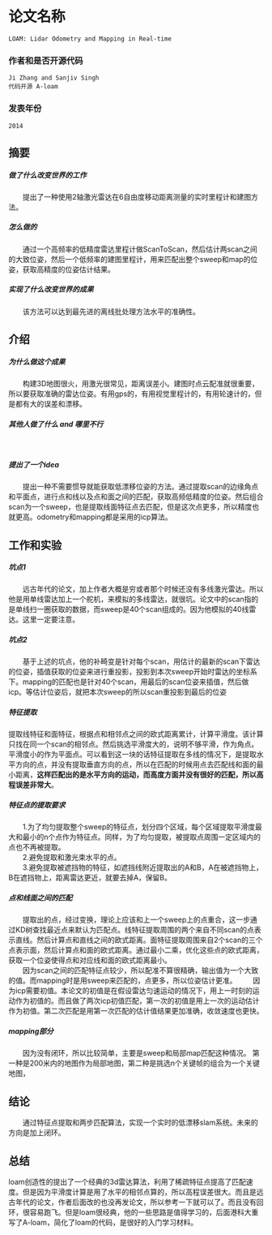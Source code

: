 # **论文名称**
    LOAM: Lidar Odometry and Mapping in Real-time
### 作者和是否开源代码
    Ji Zhang and Sanjiv Singh
    代码开源 A-loam
### 发表年份
    2014


## **摘要**
##### 做了什么改变世界的工作
&emsp;&emsp;提出了一种使用2轴激光雷达在6自由度移动距离测量的实时里程计和建图方法。
##### 怎么做的
&emsp;&emsp;通过一个高频率的低精度雷达里程计做ScanToScan，然后估计两scan之间的大致位姿，然后一个低频率的建图里程计，用来匹配出整个sweep和map的位姿，获取高精度的位姿估计结果。
##### 实现了什么改变世界的成果
&emsp;&emsp;该方法可以达到最先进的离线批处理方法水平的准确性。


## **介绍**
##### 为什么做这个成果
&emsp;&emsp;构建3D地图很火，用激光很常见，距离误差小。建图时点云配准就很重要，所以要获取准确的雷达位姿。有用gps的，有用视觉里程计的，有用轮速计的，但是都有大的误差和漂移。
##### 其他人做了什么 and 哪里不行
&emsp;&emsp;
##### 提出了一个idea
&emsp;&emsp;提出一种不需要惯导就能获取低漂移位姿的方法。通过提取scan的边缘角点和平面点，进行点和线以及点和面之间的匹配，获取高频低精度的位姿。然后组合scan为一个sweep，也是提取线面特征点去匹配，但是这次点更多，所以精度也就更高。odometry和mapping都是采用的icp算法。


## **工作和实验**
##### 坑点1
&emsp;&emsp;远古年代的论文，加上作者大概是穷或者那个时候还没有多线激光雷达。所以他是用单线雷达加上一个舵机，来模拟的多线雷达，就很坑。论文中的scan指的是单线扫一圈获取的数据，而sweep是40个scan组成的。因为他模拟的40线雷达。这里一定要注意。
##### 坑点2
&emsp;&emsp;基于上述的坑点，他的补畸变是针对每个scan，用估计的最新的scan下雷达的位姿，插值获取的位姿来进行重投影，投影到本次sweep开始时雷达的坐标系下。mapping的匹配也是针对40个scan，用最后的scan位姿来插值，然后做icp。等估计位姿后，就把本次sweep的所以scan重投影到最后的位姿
##### 特征提取
提取线特征和面特征，根据点和相邻点之间的欧式距离累计，计算平滑度。该计算只找在同一个scan的相邻点。然后挑选平滑度大的，说明不够平滑，作为角点。平滑度小的作为平面点。可以看到这一块的话特征提取在多线的情况下，是提取水平方向的点，并没有提取垂直方向的点，所以在匹配的时候用点去匹配线和面的最小距离，**这样匹配出的是水平方向的运动，而高度方面并没有很好的匹配，所以高程误差非常大**。
##### 特征点的提取要求
&emsp;&emsp;1.为了均匀提取整个sweep的特征点，划分四个区域，每个区域提取平滑度最大和最小的n个点作为特征点。同样，为了均匀提取，被提取点周围一定区域内的点也不再被提取。  
&emsp;&emsp;2.避免提取和激光束水平的点。  
&emsp;&emsp;3.避免提取被遮挡物的特征，如遮挡线附近提取出的A和B，A在被遮挡物上，B在遮挡物上，距离雷达更近，就要去掉A，保留B。
##### 点和线面之间的匹配
&emsp;&emsp;提取出的点，经过变换，理论上应该和上一个sweep上的点重合，这一步通过KD树查找最近点来默认为匹配点。线特征提取周围的两个来自不同scan的点表示直线。然后计算点和直线之间的欧式距离。面特征提取周围来自2个scan的三个点表示面，然后计算点和面的欧式距离。通过最小二乘，优化这些点的欧式距离，获取一个位姿使得点和对应线和面的欧式距离最小。  
&emsp;&emsp;因为scan之间的匹配特征点较少，所以配准不算很精确，输出值为一个大致的值。而mapping时是用sweep来匹配的，点更多，所以位姿估计更准。
&emsp;&emsp;因为icp需要初值。本论文的初值是在假设雷达匀速运动的情况下，用上一时刻的运动作为初值的。而且做了两次icp初值匹配，第一次的初值是用上一次的运动估计作为初值。第二次匹配是用第一次匹配的估计值结果更加准确，收敛速度也更快。
##### mapping部分
&emsp;&emsp;因为没有闭环，所以比较简单，主要是sweep和局部map匹配这种情况。
第一种是200米内的地图作为局部地图，第二种是挑选n个关键帧的组合为一个关键地图，
## **结论**
&emsp;&emsp;通过特征点提取和两步匹配算法，实现一个实时的低漂移slam系统。未来的方向是加上闭环。


## 总结
loam创造性的提出了一个经典的3d雷达算法，利用了稀疏特征点提高了匹配速度。但是因为平滑度计算是用了水平的相邻点算的，所以高程误差很大。而且是远古年代的论文，作者后面改的也没再发论文，所以参考一下就可以了。而且没有回环，很容易跑飞。但是loam很经典，他的一些思路是值得学习的，后面港科大重写了A-loam，简化了loam的代码，是很好的入门学习材料。